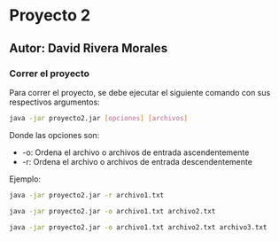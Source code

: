 # Proyecto 2

## Autor: David Rivera Morales

### Correr el proyecto

Para correr el proyecto, se debe ejecutar el siguiente comando con sus respectivos argumentos:

```bash
java -jar proyecto2.jar [opciones] [archivos]
```

Donde las opciones son:

- -o: Ordena el archivo o archivos de entrada ascendentemente
- -r: Ordena el archivo o archivos de entrada descendentemente

Ejemplo:

```bash
java -jar proyecto2.jar -r archivo1.txt
```

```bash
java -jar proyecto2.jar -o archivo1.txt archivo2.txt
```

```bash
java -jar proyecto2.jar -o archivo1.txt archivo2.txt archivo3.txt
```
